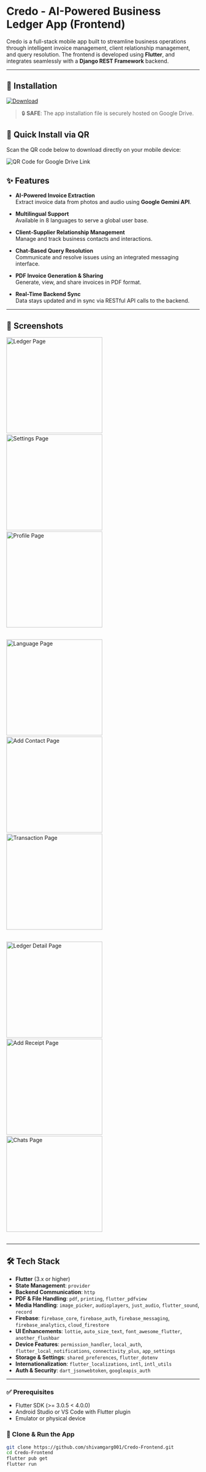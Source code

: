 # Credo - AI-Powered Business Ledger App (Frontend)

Credo is a full-stack mobile app built to streamline business operations through intelligent invoice management, client relationship management, and query resolution. The frontend is developed using **Flutter**, and integrates seamlessly with a **Django REST Framework** backend.

---

## 🧰 Installation

[![Download](https://img.shields.io/badge/Download_from-Google_Drive-blue?logo=google-drive&style=for-the-badge)](https://drive.google.com/file/d/13gewowmd2z2HX0WEnkwaSY-ZUFgONb65/view?usp=drive_link)

> 🔒 **SAFE**: The app installation file is securely hosted on Google Drive.

## 📲 Quick Install via QR

Scan the QR code below to download directly on your mobile device:

![QR Code for Google Drive Link](https://api.qrserver.com/v1/create-qr-code/?data=https://drive.google.com/file/d/13gewowmd2z2HX0WEnkwaSY-ZUFgONb65/view?usp=drive_link&size=150x150)

## ✨ Features

- **AI-Powered Invoice Extraction**  
  Extract invoice data from photos and audio using **Google Gemini API**.

- **Multilingual Support**  
  Available in 8 languages to serve a global user base.

- **Client-Supplier Relationship Management**  
  Manage and track business contacts and interactions.

- **Chat-Based Query Resolution**  
  Communicate and resolve issues using an integrated messaging interface.

- **PDF Invoice Generation & Sharing**  
  Generate, view, and share invoices in PDF format.

- **Real-Time Backend Sync**  
  Data stays updated and in sync via RESTful API calls to the backend.

---

## 📱 Screenshots

<img src="./screenshots/main_page.png" alt="Ledger Page" width="250">&nbsp;&nbsp;&nbsp;
<img src="./screenshots/settings_page.png" alt="Settings Page" width="250">&nbsp;&nbsp;&nbsp;
<img src="./screenshots/profile_page.png" alt="Profile Page" width="250"><br><br>

<img src="./screenshots/language_page.png" alt="Language Page" width="250">&nbsp;&nbsp;&nbsp;
<img src="./screenshots/add_contact_page.png" alt="Add Contact Page" width="250">&nbsp;&nbsp;&nbsp;
<img src="./screenshots/ledger_page.png" alt="Transaction Page" width="250"><br><br>

<img src="./screenshots/ledger_detail_page.png" alt="Ledger Detail Page" width="250">&nbsp;&nbsp;&nbsp;
<img src="./screenshots/add_receipt_page.png" alt="Add Receipt Page" width="250">&nbsp;&nbsp;&nbsp;
<img src="./screenshots/chats_page.png" alt="Chats Page" width="250"><br><br>

---

## 🛠 Tech Stack

- **Flutter** (3.x or higher)
- **State Management**: `provider`
- **Backend Communication**: `http`
- **PDF & File Handling**: `pdf`, `printing`, `flutter_pdfview`
- **Media Handling**: `image_picker`, `audioplayers`, `just_audio`, `flutter_sound`, `record`
- **Firebase**: `firebase_core`, `firebase_auth`, `firebase_messaging`, `firebase_analytics`, `cloud_firestore`
- **UI Enhancements**: `lottie`, `auto_size_text`, `font_awesome_flutter`, `another_flushbar`
- **Device Features**: `permission_handler`, `local_auth`, `flutter_local_notifications`, `connectivity_plus`, `app_settings`
- **Storage & Settings**: `shared_preferences`, `flutter_dotenv`
- **Internationalization**: `flutter_localizations`, `intl`, `intl_utils`
- **Auth & Security**: `dart_jsonwebtoken`, `googleapis_auth`

---

### ✅ Prerequisites

- Flutter SDK (>= 3.0.5 < 4.0.0)
- Android Studio or VS Code with Flutter plugin
- Emulator or physical device

### 🚀 Clone & Run the App

```bash
git clone https://github.com/shivamgarg001/Credo-Frontend.git
cd Credo-Frontend
flutter pub get
flutter run
